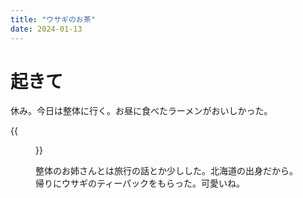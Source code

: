 ```yaml
---
title: "ウサギのお茶"
date: 2024-01-13
---
```


# 起きて
休み。今日は整体に行く。お昼に食べたラーメンがおいしかった。

{{<figure src="/media/2024-01-13-ramen.jpg" alt="ramen">}}

整体のお姉さんとは旅行の話とか少しした。北海道の出身だから。帰りにウサギのティーパックをもらった。可愛いね。